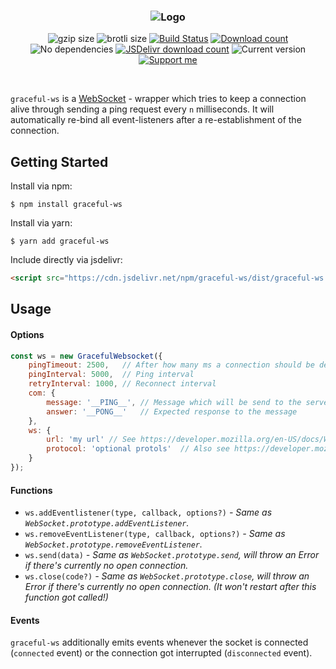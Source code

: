 <h3 align="center">
    <img src="https://user-images.githubusercontent.com/30767528/66257184-01a1c380-e796-11e9-9b2c-4908cfc22c95.png" alt="Logo">
</h3>

<p align="center">
  <img alt="gzip size" src="https://img.badgesize.io/https://raw.githubusercontent.com/Simonwep/graceful-ws/master/dist/graceful-ws.min.js?compression=gzip&style=flat-square">
  <img alt="brotli size" src="https://img.badgesize.io/https://raw.githubusercontent.com/Simonwep/graceful-ws/master/dist/graceful-ws.min.js?compression=brotli&style=flat-square">
  <a href="https://travis-ci.org/Simonwep/graceful-ws"><img
     alt="Build Status"
     src="https://img.shields.io/travis/Simonwep/graceful-ws.svg?style=popout-square"></a>
  <a href="https://www.npmjs.com/package/graceful-ws"><img
     alt="Download count"
     src="https://img.shields.io/npm/dm/graceful-ws.svg?style=popout-square"></a>
  <img alt="No dependencies" src="https://img.shields.io/badge/dependencies-none-27ae60.svg?style=popout-square">
  <a href="https://www.jsdelivr.com/package/npm/graceful-ws"><img
     alt="JSDelivr download count"
     src="https://data.jsdelivr.com/v1/package/npm/graceful-ws/badge"></a>
  <img alt="Current version"
       src="https://img.shields.io/github/tag/Simonwep/graceful-ws.svg?color=3498DB&label=version&style=flat-square">
  <a href="https://www.patreon.com/simonwep"><img
     alt="Support me"
     src="https://img.shields.io/badge/patreon-support-3498DB.svg?style=popout-square"></a>
</p>

<br>


`graceful-ws` is a [WebSocket](https://developer.mozilla.org/en-US/docs/Web/API/WebSocket) - wrapper which tries to keep a connection alive
through sending a ping request every `n` milliseconds. It will automatically re-bind all event-listeners after a re-establishment of the connection.

## Getting Started

Install via npm:
```shell
$ npm install graceful-ws
```

Install via yarn:
```shell
$ yarn add graceful-ws
```

Include directly via jsdelivr:
```html
<script src="https://cdn.jsdelivr.net/npm/graceful-ws/dist/graceful-ws.min.js"></script>
```

## Usage

#### Options
```js
const ws = new GracefulWebsocket({
    pingTimeout: 2500,   // After how many ms a connection should be declared as disconnected
    pingInterval: 5000,  // Ping interval
    retryInterval: 1000, // Reconnect interval
    com: {
        message: '__PING__', // Message which will be send to the server as question "hey, are you still there?"
        answer: '__PONG__'   // Expected response to the message
    },
    ws: {
        url: 'my url' // See https://developer.mozilla.org/en-US/docs/Web/API/WebSocket/WebSocket#Parameters
        protocol: 'optional protols'  // Also see https://developer.mozilla.org/en-US/docs/Web/API/WebSocket/WebSocket#Parameters
    }
});
```

#### Functions
* `ws.addEventlistener(type, callback, options?)` _- Same as `WebSocket.prototype.addEventListener`._
* `ws.removeEventListener(type, callback, options?)` _- Same as `WebSocket.prototype.removeEventListener`._
* `ws.send(data)` _- Same as `WebSocket.prototype.send`, will throw an Error if there's currently no open connection._
* `ws.close(code?)` _- Same as `WebSocket.prototype.close`, will throw an Error if there's currently no open connection. (It won't restart after this function got called!)_

#### Events
`graceful-ws` additionally emits events whenever the socket is connected (`connected` event) or the connection got interrupted (`disconnected` event). 
